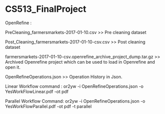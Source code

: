 # CS513_FinalProject


OpenRefine :

PreCleaning_farmersmarkets-2017-01-10.csv >> Pre cleaning dataset

Post_Cleaning_farmersmarkets-2017-01-10-csv.csv >> Post cleaning dataset

farmersmarkets-2017-01-10-csv.openrefine_archive_project_dump.tar.gz >> Archived Openrefine project which can be used to load in Openrefine and open it.

OpenRefineOperations.json >> Operation History in Json.


Linear Workflow command : or2yw -i OpenRefineOperations.json -o YesWorkFlowLinear.pdf -ot pdf

Parallel Workflow Command: or2yw -i OpenRefineOperations.json -o YesWorkFlowParallel.pdf -ot pdf -t parallel
